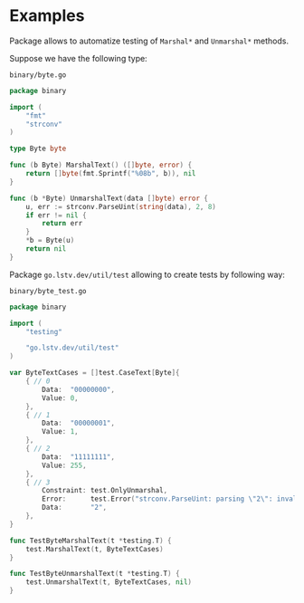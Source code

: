 # Examples

Package allows to automatize testing of `Marshal*` and `Unmarshal*` methods.

Suppose we have the following type:

`binary/byte.go`
```go
package binary

import (
	"fmt"
	"strconv"
)

type Byte byte

func (b Byte) MarshalText() ([]byte, error) {
	return []byte(fmt.Sprintf("%08b", b)), nil
}

func (b *Byte) UnmarshalText(data []byte) error {
	u, err := strconv.ParseUint(string(data), 2, 8)
	if err != nil {
		return err
	}
	*b = Byte(u)
	return nil
}
```

Package `go.lstv.dev/util/test` allowing to create tests by following way:

`binary/byte_test.go`
```go
package binary

import (
	"testing"

	"go.lstv.dev/util/test"
)

var ByteTextCases = []test.CaseText[Byte]{
	{ // 0
		Data:  "00000000",
		Value: 0,
	},
	{ // 1
		Data:  "00000001",
		Value: 1,
	},
	{ // 2
		Data:  "11111111",
		Value: 255,
	},
	{ // 3
		Constraint: test.OnlyUnmarshal,
		Error:      test.Error("strconv.ParseUint: parsing \"2\": invalid syntax"),
		Data:       "2",
	},
}

func TestByteMarshalText(t *testing.T) {
	test.MarshalText(t, ByteTextCases)
}

func TestByteUnmarshalText(t *testing.T) {
	test.UnmarshalText(t, ByteTextCases, nil)
}
```
